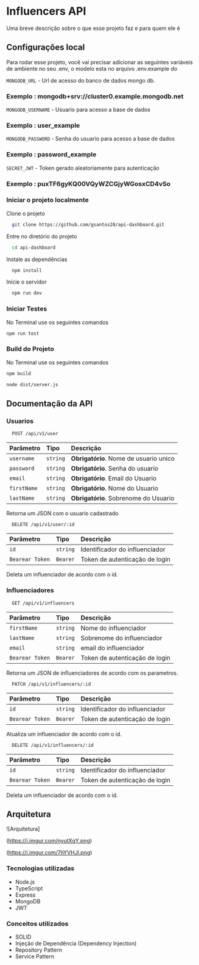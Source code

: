 
# Influencers API

Uma breve descrição sobre o que esse projeto faz e para quem ele é


## Configurações local

Para rodar esse projeto, você vai precisar adicionar as seguintes variáveis de ambiente no seu .env, o modelo esta no arquivo .env.example do

`MONGODB_URL` - Url de acesso do banco de dados mongo db.

### Exemplo : mongodb+srv://cluster0.example.mongodb.net

`MONGODB_USERNAME` - Usuario para acesso a base de dados

### Exemplo : user_example 

`MONGODB_PASSWORD` - Senha do usuario para acesso a base de dados

### Exemplo : password_example

`SECRET_JWT` - Token gerado aleatoriamente para autenticação

### Exemplo : puxTF6gyKQ00VQyWZCGjyWGosxCD4vSo

### Iniciar o projeto localmente

Clone o projeto

```bash
  git clone https://github.com/gsantos20/api-dashboard.git
```

Entre no diretório do projeto

```bash
  cd api-dashboard
```

Instale as dependências

```bash
  npm install
```

Inicie o servidor

```bash
  npm run dev
```

### Iniciar Testes

No Terminal use os seguintes comandos

```bash
npm run test
```

### Build do Projeto

No Terminal use os seguintes comandos

```bash
npm build

node dist/server.js
```


## Documentação da API


### Usuarios

```http
  POST /api/v1/user
```

| Parâmetro   | Tipo       | Descrição                           |
| :---------- | :--------- | :---------------------------------- |
| `username` | `string` | **Obrigatório**. Nome de usuario unico |
| `password` | `string` | **Obrigatório**. Senha do usuario |
| `email` | `string` | **Obrigatório**. Email do Usuario |
| `firstName` | `string` | **Obrigatório**. Nome do Usuario |
| `lastName` | `string` | **Obrigatório**. Sobrenome do Usuario |

Retorna um JSON com o usuario cadastrado

```http
  DELETE /api/v1/user/:id
```

| Parâmetro   | Tipo       | Descrição                                   |
| :---------- | :--------- | :------------------------------------------ |
| `id`      | `string` | Identificador do influenciador |      
| `Bearear Token`      | `Bearer` | Token de autenticação de login |

Deleta um influenciador de acordo com o id.


### Influenciadores

```http
  GET /api/v1/influencers
```

| Parâmetro   | Tipo       | Descrição                                   |
| :---------- | :--------- | :------------------------------------------ |
| `firstName`      | `string` | Nome do influenciador |
| `lastName`      | `string` | Sobrenome do influenciador |
| `email`      | `string` | email do influenciador |
| `Bearear Token`      | `Bearer` | Token de autenticação de login |

Retorna um JSON de influenciadores de acordo com os parametros.


```http
  PATCH /api/v1/influencers/:id
```

| Parâmetro   | Tipo       | Descrição                                   |
| :---------- | :--------- | :------------------------------------------ |
| `id`      | `string` | Identificador do influenciador |      
| `Bearear Token`      | `Bearer` | Token de autenticação de login |

Atualiza um influenciador de acordo com o id.

```http
  DELETE /api/v1/influencers/:id
```

| Parâmetro   | Tipo       | Descrição                                   |
| :---------- | :--------- | :------------------------------------------ |
| `id`      | `string` | Identificador do influenciador |      
| `Bearear Token`      | `Bearer` | Token de autenticação de login |

Deleta um influenciador de acordo com o id.


## Arquitetura

![Arquitetura]

(https://i.imgur.com/nyutXgY.png)

(https://i.imgur.com/7hYVHJl.png)

####
### Tecnologias utilizadas

- Node.js
- TypeScript
- Express
- MongoDB
- JWT

### Conceitos utilizados

- SOLID
- Injeção de Dependência (Dependency Injection)
- Repository Pattern
- Service Pattern


